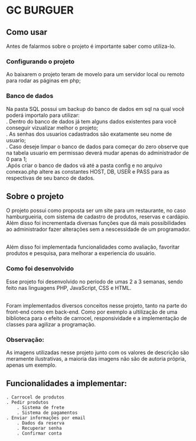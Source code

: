 # GC BURGUER

## Como usar

Antes de falarmos sobre o projeto é importante saber como utiliza-lo.

### Configurando o projeto
Ao baixarem o projeto teram de movelo para um servidor local ou remoto para rodar as páginas em php;

### Banco de dados
Na pasta SQL possui um backup do banco de dados em sql na qual você poderá importalo para utilizar: <br>
    . Dentro do banco de dados já tem alguns dados existentes para você conseguir vizualizar melhor o projeto;<br>
        . As senhas dos usuarios cadastrados são exatamente seu nome de usuario;<br>
    . Caso deseje limpar o banco de dados para começar do zero observe que na tabela usuario em permissao deverá mudar apenas do administrador de 0 para 1;<br>
    .Após criar o banco de dados vá até a pasta config e no arquivo conexao.php altere as constantes HOST, DB, USER e PASS para as respectivas de seu banco de dados.<br>

## Sobre o projeto
O projeto possui como proposta ser um site para um restaurante, no caso hamburgueiria, com sistema de cadastro de produtos, reservas e cardápio. Além disso foi incrementada diversas funções que dá mais possibilidades ao administrador fazer alterações sem a nescessidade de um programador.<br><br>

Além disso foi implementada funcionalidades como avaliação, favoritar produtos e pesquisa, para melhorar a experiencia do usuário.

### Como foi desenvolvido
Esse projeto foi desenvolvido no periodo de umas 2 a 3 semanas, sendo feito nas linguagens PHP, JavaScript, CSS e HTML.<br><br>

Foram implementados diversos conceitos nesse projeto, tanto na parte do front-end como em back-end. Como por exemplo a ultilização de uma biblioteca para o efeito de carrocel, responsividade e a implementação de classes para agilizar a programação.

### Observação:
As imagens utilizadas nesse projeto junto com os valores de descrição são meramente ilustrativas, a maioria das imagens não são de autoria própria, apenas um exemplo.

## Funcionalidades a implementar:
    . Carrocel de produtos
    . Pedir produtos
        . Sistema de frete
        . Sistema de pagamentos
    . Enviar informações por email
        . Dados da reserva
        . Recuperar senha
        . Confirmar conta
